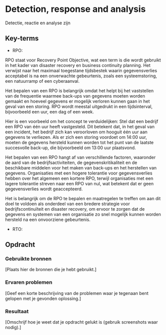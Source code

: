 # Detection, response and analysis
Detectie, reactie en analyse zijn 

## Key-terms
- RPO:  

RPO staat voor Recovery Point Objective, wat een term is die wordt gebruikt in het kader van disaster recovery en business continuity planning. Het verwijst naar het maximaal toegestane tijdsbestek waarin gegevensverlies acceptabel is na een onverwachte gebeurtenis, zoals een systeemstoring, een natuurramp of een cyberaanval.

Het bepalen van een RPO is belangrijk omdat het helpt bij het vaststellen van de frequentie waarmee back-ups van gegevens moeten worden gemaakt en hoeveel gegevens er mogelijk verloren kunnen gaan in het geval van een storing. RPO wordt meestal uitgedrukt in een tijdsinterval, bijvoorbeeld een uur, een dag of een week.

Hier is een voorbeeld om het concept te verduidelijken: Stel dat een bedrijf een RPO van één uur heeft vastgesteld. Dit betekent dat, in het geval van een incident, het bedrijf zich kan veroorloven om hooguit één uur aan gegevens te verliezen. Als er zich een storing voordoet om 14:00 uur, moeten de gegevens hersteld kunnen worden tot het punt van de laatste succesvolle back-up, die bijvoorbeeld om 13:00 uur plaatsvond.

Het bepalen van een RPO hangt af van verschillende factoren, waaronder de aard van de bedrijfsactiviteiten, de gegevenskritikaliteit en de beschikbare middelen voor het maken van back-ups en het herstellen van gegevens. Organisaties met een hogere tolerantie voor gegevensverlies hebben over het algemeen een kortere RPO, terwijl organisaties met een lagere tolerantie streven naar een RPO van nul, wat betekent dat er geen gegevensverlies wordt geaccepteerd.

Het is belangrijk om de RPO te bepalen en maatregelen te treffen om aan dit doel te voldoen als onderdeel van een bredere strategie voor bedrijfscontinuïteit en disaster recovery, om ervoor te zorgen dat de gegevens en systemen van een organisatie zo snel mogelijk kunnen worden hersteld na een onvoorziene gebeurtenis.  

- RTO:  



## Opdracht
### Gebruikte bronnen
[Plaats hier de bronnen die je hebt gebruikt.]

### Ervaren problemen
[Geef een korte beschrijving van de problemen waar je tegenaan bent gelopen met je gevonden oplossing.]

### Resultaat
[Omschrijf hoe je weet dat je opdracht gelukt is (gebruik screenshots waar nodig).]